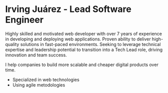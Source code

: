 # Irving Juárez - Lead Software Engineer
Highly skilled and motivated web developer with over 7 years of experience in developing and deploying web applications. Proven ability to deliver high-quality solutions in fast-paced environments. Seeking to leverage technical expertise and leadership potential to transition into a Tech Lead role, driving innovation and team success.

I help companies to build more scalable and cheaper digital products over time.

- Specialized in web technologies
- Using agile metodologies
